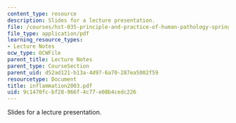 ```yaml
---
content_type: resource
description: Slides for a lecture presentation.
file: /courses/hst-035-principle-and-practice-of-human-pathology-spring-2003/9c1470fcbf28966f4c77e08b4cedc226_inflammation2003.pdf
file_type: application/pdf
learning_resource_types:
- Lecture Notes
ocw_type: OCWFile
parent_title: Lecture Notes
parent_type: CourseSection
parent_uid: d52ad121-b13a-4d97-6a70-287ea5002f59
resourcetype: Document
title: inflammation2003.pdf
uid: 9c1470fc-bf28-966f-4c77-e08b4cedc226
---
```

Slides for a lecture presentation.

